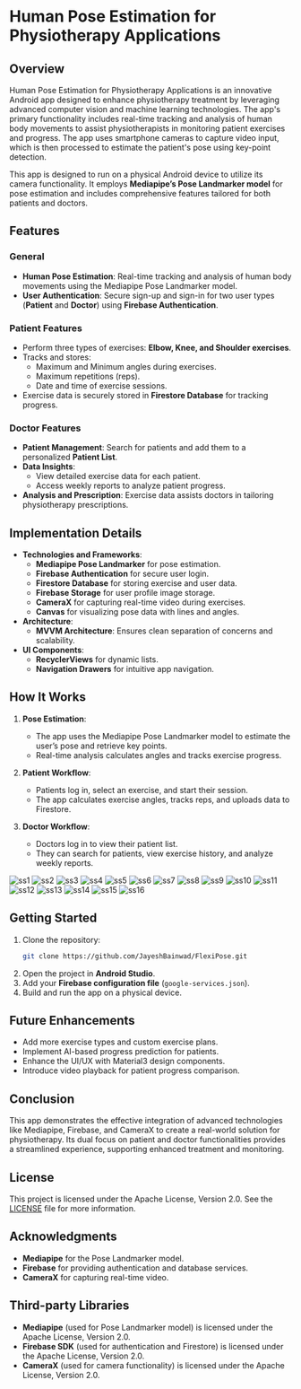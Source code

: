 # Human Pose Estimation for Physiotherapy Applications 

## Overview
Human Pose Estimation for Physiotherapy Applications is an innovative Android app designed to enhance physiotherapy treatment by leveraging advanced computer vision and machine learning technologies. The app's primary functionality includes real-time tracking and analysis of human body movements to assist physiotherapists in monitoring patient exercises and progress. The app uses smartphone cameras to capture video input, which is then processed to estimate the patient's pose using key-point detection.

This app is designed to run on a physical Android device to utilize its camera functionality. It employs **Mediapipe’s Pose Landmarker model** for pose estimation and includes comprehensive features tailored for both patients and doctors.

## Features
### General
- **Human Pose Estimation**: Real-time tracking and analysis of human body movements using the Mediapipe Pose Landmarker model.
- **User Authentication**: Secure sign-up and sign-in for two user types (**Patient** and **Doctor**) using **Firebase Authentication**.

### Patient Features
- Perform three types of exercises: **Elbow, Knee, and Shoulder exercises**.
- Tracks and stores:
  - Maximum and Minimum angles during exercises.
  - Maximum repetitions (reps).
  - Date and time of exercise sessions.
- Exercise data is securely stored in **Firestore Database** for tracking progress.

### Doctor Features
- **Patient Management**: Search for patients and add them to a personalized **Patient List**.
- **Data Insights**:
  - View detailed exercise data for each patient.
  - Access weekly reports to analyze patient progress.
- **Analysis and Prescription**: Exercise data assists doctors in tailoring physiotherapy prescriptions.

## Implementation Details
- **Technologies and Frameworks**:
  - **Mediapipe Pose Landmarker** for pose estimation.
  - **Firebase Authentication** for secure user login.
  - **Firestore Database** for storing exercise and user data.
  - **Firebase Storage** for user profile image storage.
  - **CameraX** for capturing real-time video during exercises.
  - **Canvas** for visualizing pose data with lines and angles.
- **Architecture**: 
  - **MVVM Architecture**: Ensures clean separation of concerns and scalability.
- **UI Components**:
  - **RecyclerViews** for dynamic lists.
  - **Navigation Drawers** for intuitive app navigation.

## How It Works
1. **Pose Estimation**:
   - The app uses the Mediapipe Pose Landmarker model to estimate the user’s pose and retrieve key points.
   - Real-time analysis calculates angles and tracks exercise progress.

2. **Patient Workflow**:
   - Patients log in, select an exercise, and start their session.
   - The app calculates exercise angles, tracks reps, and uploads data to Firestore.

3. **Doctor Workflow**:
   - Doctors log in to view their patient list.
   - They can search for patients, view exercise history, and analyze weekly reports.

![ss1](https://github.com/user-attachments/assets/c99b5f12-9ed6-4146-a378-5c6103e19896)
![ss2](https://github.com/user-attachments/assets/ccf3f48e-741c-4ff1-a418-b6a153617922)
![ss3](https://github.com/user-attachments/assets/317b227d-781f-4c78-a394-4abe4de57c1b)
![ss4](https://github.com/user-attachments/assets/69abbeee-ae86-47df-9d0b-3d0abdcae5c8)
![ss5](https://github.com/user-attachments/assets/d4002287-b178-45a8-a353-4d4305fe6a16)
![ss6](https://github.com/user-attachments/assets/fa64acdc-5879-4ba6-97a2-52ab8364dca0)
![ss7](https://github.com/user-attachments/assets/ed05d1cc-7238-450b-9994-3ef421d83450)
![ss8](https://github.com/user-attachments/assets/854febdd-887f-4dab-a2cc-fbe08a005cd8)
![ss9](https://github.com/user-attachments/assets/33b1bef9-a349-4ae5-9f49-402953bac071)
![ss10](https://github.com/user-attachments/assets/f2b713fb-d5c8-40f3-a4a8-3c329394c2a6)
![ss11](https://github.com/user-attachments/assets/8416d0cf-f0c4-4211-9b30-46269ccd05a1)
![ss12](https://github.com/user-attachments/assets/c6d9be9d-fe90-4ea2-aee5-57cdcd9c7d48)
![ss13](https://github.com/user-attachments/assets/bc9f5fd3-4c19-47bb-bd91-9db40898bca0)
![ss14](https://github.com/user-attachments/assets/459d0ba5-04c7-4cea-ae3a-d684b2df57a7)
![ss15](https://github.com/user-attachments/assets/64d34a7a-9311-479a-83dc-40479cc49df7)
![ss16](https://github.com/user-attachments/assets/8b5d3c39-4278-4e9f-95a3-94e229dd138a)


## Getting Started
1. Clone the repository:
   ```bash
   git clone https://github.com/JayeshBainwad/FlexiPose.git
   ```
2. Open the project in **Android Studio**.
3. Add your **Firebase configuration file** (`google-services.json`).
4. Build and run the app on a physical device.

## Future Enhancements
- Add more exercise types and custom exercise plans.
- Implement AI-based progress prediction for patients.
- Enhance the UI/UX with Material3 design components.
- Introduce video playback for patient progress comparison.

## Conclusion
This app demonstrates the effective integration of advanced technologies like Mediapipe, Firebase, and CameraX to create a real-world solution for physiotherapy. Its dual focus on patient and doctor functionalities provides a streamlined experience, supporting enhanced treatment and monitoring.

## License

This project is licensed under the Apache License, Version 2.0. See the [LICENSE](LICENSE.txt) file for more information.

## Acknowledgments

- **Mediapipe** for the Pose Landmarker model.
- **Firebase** for providing authentication and database services.
- **CameraX** for capturing real-time video.

## Third-party Libraries

- **Mediapipe** (used for Pose Landmarker model) is licensed under the Apache License, Version 2.0.
- **Firebase SDK** (used for authentication and Firestore) is licensed under the Apache License, Version 2.0.
- **CameraX** (used for camera functionality) is licensed under the Apache License, Version 2.0.
